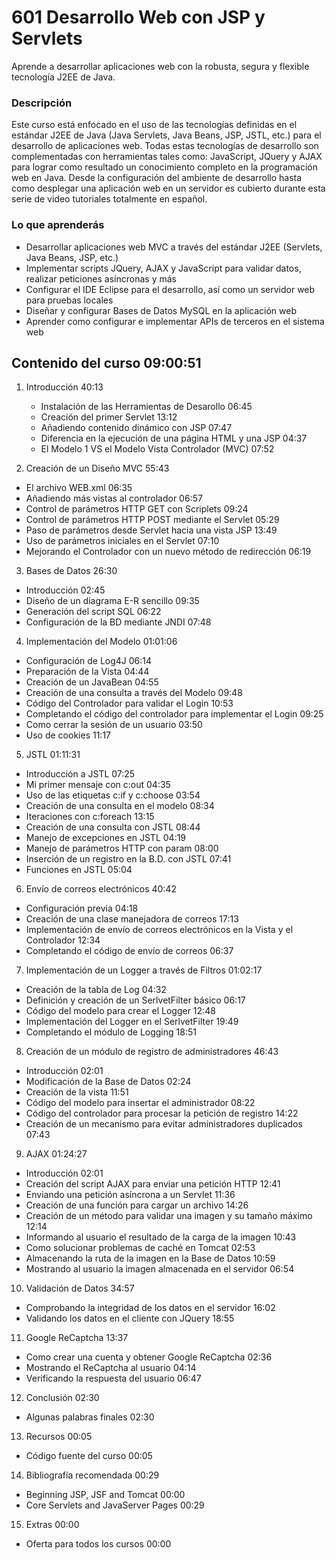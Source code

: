 # 601 Desarrollo Web con JSP y Servlets

Aprende a desarrollar aplicaciones web con la robusta, segura y flexible tecnología J2EE de Java.

### Descripción

Este curso está enfocado en el uso de las tecnologías definidas en el estándar J2EE de Java (Java Servlets, Java Beans, JSP, JSTL, etc.) para el desarrollo de aplicaciones web. Todas estas tecnologías de desarrollo son complementadas con herramientas tales como: JavaScript, JQuery y AJAX para lograr como resultado un conocimiento completo en la programación web en Java. Desde la configuración del ambiente de desarrollo hasta como desplegar una aplicación web en un servidor es cubierto durante esta serie de video tutoriales totalmente en español.

### Lo que aprenderás

* Desarrollar aplicaciones web MVC a través del estándar J2EE (Servlets, Java Beans, JSP, etc.)
* Implementar scripts JQuery, AJAX y JavaScript para validar datos, realizar peticiones asíncronas y más
* Configurar el IDE Eclipse para el desarrollo, así como un servidor web para pruebas locales
* Diseñar y configurar Bases de Datos MySQL en la aplicación web
* Aprender como configurar e implementar APIs de terceros en el sistema web

## Contenido del curso 09:00:51

1. Introducción 40:13

   * Instalación de las Herramientas de Desarollo 06:45
   * Creación del primer Servlet 13:12
   * Añadiendo contenido dinámico con JSP 07:47
   * Diferencia en la ejecución de una página HTML y una JSP 04:37
   * El Modelo 1 VS el Modelo Vista Controlador (MVC) 07:52

2. Creación de un Diseño MVC 55:43
* El archivo WEB.xml 06:35
* Añadiendo más vistas al controlador 06:57
* Control de parámetros HTTP GET con Scriplets 09:24
* Control de parámetros HTTP POST mediante el Servlet 05:29
* Paso de parámetros desde Servlet hacia una vista JSP 13:49
* Uso de parámetros iniciales en el Servlet 07:10
* Mejorando el Controlador con un nuevo método de redirección 06:19

3. Bases de Datos 26:30
* Introducción 02:45
* Diseño de un diagrama E-R sencillo 09:35
* Generación del script SQL 06:22
* Configuración de la BD mediante JNDI 07:48

4. Implementación del Modelo 01:01:06

* Configuración de Log4J 06:14
* Preparación de la Vista 04:44
* Creación de un JavaBean 04:55
* Creación de una consulta a través del Modelo 09:48
* Código del Controlador para validar el Login 10:53
* Completando el código del controlador para implementar el Login 09:25
* Como cerrar la sesión de un usuario 03:50
* Uso de cookies 11:17

5. JSTL 01:11:31

* Introducción a JSTL 07:25
* Mi primer mensaje con c:out 04:35
* Uso de las etiquetas c:if y c:choose 03:54
* Creación de una consulta en el modelo 08:34
* Iteraciones con c:foreach 13:15
* Creación de una consulta con JSTL 08:44
* Manejo de excepciones en JSTL 04:19
* Manejo de parámetros HTTP con param 08:00
* Inserción de un registro en la B.D. con JSTL 07:41
* Funciones en JSTL 05:04

6. Envío de correos electrónicos 40:42

* Configuración previa 04:18
* Creación de una clase manejadora de correos 17:13
* Implementación de envío de correos electrónicos en la Vista y el Controlador 12:34
* Completando el código de envío de correos 06:37

7. Implementación de un Logger a través de Filtros 01:02:17

* Creación de la tabla de Log 04:32
* Definición y creación de un SerlvetFilter básico 06:17
* Código del modelo para crear el Logger 12:48
* Implementación del Logger en el SerlvetFilter 19:49
* Completando el módulo de Logging 18:51

8. Creación de un módulo de registro de administradores 46:43

* Introducción 02:01
* Modificación de la Base de Datos 02:24
* Creación de la vista 11:51
* Código del modelo para insertar el administrador 08:22
* Código del controlador para procesar la petición de registro 14:22
* Creación de un mecanismo para evitar administradores duplicados 07:43

9. AJAX 01:24:27

* Introducción 02:01
* Creación del script AJAX para enviar una petición HTTP 12:41
* Enviando una petición asíncrona a un Servlet 11:36
* Creación de una función para cargar un archivo 14:26
* Creación de un método para validar una imagen y su tamaño máximo 12:14
* Informando al usuario el resultado de la carga de la imagen 10:43
* Como solucionar problemas de caché en Tomcat 02:53
* Almacenando la ruta de la imagen en la Base de Datos 10:59
* Mostrando al usuario la imagen almacenada en el servidor 06:54

10. Validación de Datos 34:57

* Comprobando la integridad de los datos en el servidor 16:02
* Validando los datos en el cliente con JQuery 18:55

11. Google ReCaptcha 13:37

* Como crear una cuenta y obtener Google ReCaptcha 02:36
* Mostrando el ReCaptcha al usuario 04:14
* Verificando la respuesta del usuario 06:47

12. Conclusión 02:30

* Algunas palabras finales 02:30

13. Recursos 00:05

* Código fuente del curso 00:05

14. Bibliografía recomendada 00:29

* Beginning JSP, JSF and Tomcat 00:00
* Core Servlets and JavaServer Pages 00:29

15. Extras 00:00

* Oferta para todos los cursos 00:00
